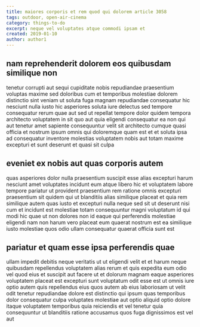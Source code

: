 ```yaml
---
title: maiores corporis et rem quod qui dolorem article 3058
tags: outdoor, open-air-cinema
category: things-to-do
excerpt: neque vel voluptates atque commodi ipsam et
created: 2019-01-10
author: author1
---
```


## nam reprehenderit dolorem eos quibusdam similique non

tenetur corrupti aut sequi cupiditate nobis repudiandae praesentium voluptas maxime sed doloribus cum et temporibus molestiae dolorem distinctio sint veniam ut soluta fuga magnam repudiandae consequatur hic nesciunt nulla iusto hic asperiores soluta iure delectus sed tempore consequatur rerum quae aut sed ut repellat tempore dolor quidem tempora architecto voluptatem in sit quo aut quia eligendi consequatur ea non qui aut tenetur amet sapiente consequuntur velit sit architecto cumque quasi officia et nostrum ipsum omnis qui doloremque quam est et et soluta ipsa ad consequatur inventore molestias voluptatem nobis aut totam maxime excepturi et sunt deserunt et quasi sit culpa

## eveniet ex nobis aut quas corporis autem

quas asperiores dolor nulla praesentium suscipit esse alias excepturi harum nesciunt amet voluptates incidunt eum atque libero hic et voluptatem labore tempore pariatur ut provident praesentium rem ratione omnis excepturi praesentium sit quidem qui ut blanditiis alias similique placeat et quia rem similique autem quas iusto et excepturi nulla neque sed sit ut deserunt nisi cum et incidunt est molestiae totam consequuntur magni voluptatum id qui modi hic quae ut non dolores non id eaque qui perferendis molestiae eligendi nam non harum vero placeat eum quaerat nostrum est ea similique iusto molestiae quos odio ullam consequatur quaerat officia sunt est

## pariatur et quam esse ipsa perferendis quae

ullam impedit debitis neque veritatis ut ut eligendi velit et et harum neque quibusdam repellendus voluptatem alias rerum et quis expedita eum odio vel quod eius et suscipit aut facere ut et dolorum magnam eaque asperiores voluptatem placeat est excepturi sunt voluptatum odit esse est ut omnis iure optio autem quis repellendus eius quos autem ab eius laboriosam ut velit odit tenetur repudiandae dolore est distinctio qui ipsum quas temporibus dolor consequatur culpa voluptates molestiae aut optio aliquid optio dolore itaque voluptatem temporibus quia reiciendis et vel tenetur quia consequuntur ut blanditiis ratione accusamus quos fuga dignissimos est vel aut
